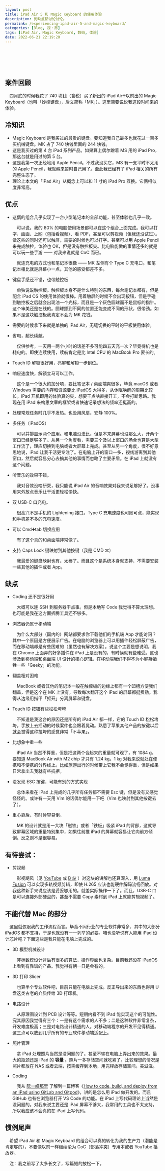 ```yaml
---
layout: post
title: iPad Air 5 和 Magic Keyboard 的使用体验
description: 优缺点都讨论讨论。
permalink: /experiencing-ipad-air-5-and-magic-keyboard/
categories: [Blog, 视・界]
tags: [iPad Air, Magic Keyboard, 数码, 体验]
date: 2022-06-21 22:19:20
---
```


# 　

## 案件回顾

　四月底的时候我花了 740 块钱（含税）买了新出的 iPad Air➕以前出的 Magic Keyboard（也叫「妙控键盘」，后文简称「MK」）。这里简要说说我这段时间来的体验。

## 冷知识

-   Magic Keyboard 是我买过的最贵的键盘。要知道我自己最多也就花过一百多买机械键盘。MK 占了 740 块钱里面的 244 块钱。
-   这是我买过的第 4 台 iPad 系列产品。如果算上偶尔蹭着 MS 用的 iPad Pro，那这台就是用过的第 5 台。
-   这是我第一次正经地用 Apple Pencil。不过我没买它，MS 有一支平时不太用的 Apple Pencil，我就薅来暂时自己用了。至此我已经有了 iPad 相关的所有完整生态了。
-   理论上本文的「iPad Air」从概念上可以和 11 寸的 iPad Pro 互换。它俩相似度非常高。

## 优点

-   这俩的组合几乎实现了一台小型笔记本的全部功能，甚至体验也几乎一致。
    
    　可以说，我的 80% 的电脑使用场景都可以在这个组合上面完成。我可以打字、画画、上网（包括看视频）、看 PDF，甚至可以剪视频（但我还没试过）。做这些的同时还可以触屏，需要的时候也可以打字。甚至可以用 Apple Pencil 来完成触控，体验也 OK，但是没有触控板爽。比电脑能做的事情还多的就是可以玩一些手游 —— 对我来说就是 CoC 而已。
    
    　就连充电的方式也和笔记本很像 —— MK 左侧有个 Type C 充电口。和笔记本相比就是屏幕小一点，其他的感受都差不多。

-   键盘手感还不错，也带触控板
    
    　单独说说触控板。触控板本身不是什么特别的东西，每台笔记本都有，但是配合 iPad OS 的使用体验就很棒。用着触屏的时候不会出现按钮，但是手碰到触控板之后就会出现油一个光标，而且是一个灰色圆球而不是鼠标的指针。这个审美还是在线的。圆球挪到不同的位置还能变成不同的形状，很带劲。如果不是这块触控板我肯定不会为 MK 花钱。

-   需要的时候拿下来就是单独的 iPad Air，无缝切换的平时的平板使用体验。
-   省电，超长续航。
    
    　仅供参考，一天用一两个小时的话差不多可能四五天充一次？毕竟待机也是耗电的。即使连续使用，续航肯定是比 Intel CPU 的 MacBook Pro 要长的。

-   Touch ID 解锁很好用，亮屏和解锁一步到位。
-   响应速度快，解锁立马可以工作。
    
    　这个是一个很大的加分项，要比笔记本 / 桌面端爽很多，毕竟 macOS 或者 Windows 需要的内存和资源要比 iPadOS 大得多，从休眠唤醒的周期比较长。iPad 开机即用的体验真的爽，想要干点啥直接开工，不会打断思路。我现在用 iPad 来构思文章的框架或者快速记录想法的频率还挺高的。

-   处理常规任务时几乎不发热。也没用风扇，安静 100%。
-   多任务（iPadOS）
    
    　可以并排显示两个应用。和电脑没法比，但是本来屏幕也没那么大，开两个窗口已经足够多了。从另一个角度看，需要三个及以上窗口的场合也算是大型工作流了，理应切换到电脑或者大屏幕上完成。甚至从另一个角度，很不好意思地说，iPad 让我干活更专注了。在电脑上开的窗口一多，视线游离到其他窗口，然后就容易分心去搞其他的事情而忽略了主要矛盾。在 iPad 上就没有这个问题。

-   听音乐的效果不错。
    
    　我对音效没啥研究，我只能说 iPad Air 的音响效果对我来说足够好了。没事用来外放点音乐让干活更轻松愉快。

-   双 USB-C 口充电。
    
    　很高兴不是手机的 Lightening 接口。Type C 充电速度也可圈可点，能实现和手机差不多的充电速度。

-   可以 Cmd➕tab 切换应用
    
    　有了这个真的和桌面端非常像了。

-   支持 Caps Lock 键映射到其他按键（我是 CMD ⌘）
    
    　我最爱的键盘映射也有，太棒了。而且这个是系统本身就支持，不需要安装一些其他的插件或者 App。

## 缺点

-   Coding 还不是很好用
    
    　大概可以连 SSH 到服务器干点事。但是本地写 Code 我觉得不算太理想。也可能是我在这方面折腾工具还不够多。

-   浏览器仍属于移动端
    
    　为什么大部分（国内的）网站都要求你下载他们的手机端 App 才能访问？其中一个原因是方便展示广告。在电脑的浏览器上可以用插件轻松屏蔽广告，而在移动端却是有些困难的（虽然也有解决方案）。说这个主要是想说明，我在 Chrome 上面弄的好多插件在 iPad 上是没有的，有时候就有些难受。这也涉及到移动端和桌面端 UI 设计的核心逻辑。在移动端我们不得不为小屏幕牺牲一些「Geeky」的功能。

-   翻盖相对困难
    
    　MacBook 或者其他的笔记本一般在触控板的边缘上都有一个凹槽方便我们翻盖，但是这个在 MK 上没有，导致每次翻开这个 iPad 的屏幕都挺费劲。我得从边缘用指甲「抠开」分离屏幕和键盘。

-   Touch ID 按钮有些松松垮垮
    
    　不知道是我这台的原因还是所有的 iPad Air 都一样，它的 Touch ID 松松垮垮。手放上去摇动的时候案件也会跟着晃动。熟悉了苹果其他产品的按键以后就会觉得这种拉垮的感觉非常「不苹果」。

-   比想象中重一些
    
    　iPad Air 当然不算重，但是把这两个合起来的重量就可观了，有 1084 g。要知道 MacBook Air with M2 chip 才只有 1.24 kg。1 kg 对我来说就处在便携和不便携的分界线上。比如旅游出行的时候带上它我不会觉得重，但是如果日常拿出去我就有些抗拒。

-   没发现 ESC 按键，可能有别的方式实现
    
    　总体来看在 iPad 上完成的几乎所有任务都不需要 Esc 键，但是没有又感觉怪怪的。或许有一天用 Vim 的话偶尔能用一下吧（Vim 也映射到其他按键去了）。

-   重心靠后，有时候容易倒。
    
    　MK 的设计就是用一大块「磁铁」或者「铁板」吸紧 iPad 的背部，这就导致屏幕区域的重量特别集中，如果往前推 iPad 的屏幕就容易让它向前方倾倒。反之则不是很容易。

## 有待尝试：

-   剪视频
    
    　影视飓风（见 [YouTube](https://www.youtube.com/watch?v=Zoaum42hGyA) 或 [B 站](https://www.bilibili.com/video/BV1qK411H7Vk) ）对这块的讲解也还算深入，用 [Luma Fusion](https://apps.apple.com/us/app/lumafusion/id1062022008) 可以实现多轨视频剪辑，即使 H.265 应该也能硬件解码流畅回放。对我这种新手来说应该是妥妥够用的。就差实际操作一下了。而且，USB-C 口是可以连接外部硬盘的，甚至不需要 Copy 素材到 iPad 上就能剪辑视频了。

## 不能代替 Mac 的部分

　这里就仅限我的工作流程而言。毕竟不同行业的专业软件非常多，其中的大部分 iPadOS 都不支持，于是也就没有一一列举的必要。咱也没听说有人能用 iPad 设计芯片吧？下面这些是我只能在电脑上完成的。

-   3D 模型机械设计
    
    　非标数模设计背后有很多的算法，操作界面也复杂。目前我还没在 iPadOS 上看到有靠谱的产品。我觉得有朝一日是会有的。

-   3D 打印 Slicer
    
    　也算半个专业软件吧，目前只能在电脑上完成。反正导出来的东西也得用 U 盘这类古老的介质传给 3D 打印机。

-   电路设计
    
    　从原理图设计到 PCB 设计等等。短期内看不到 iPad 能实现这个的可能性。究其原因我觉得有三个：一是有这个需求的人不多；二是这种软件非常复杂，开发难度极高；三是对电路设计精通的人，对移动端程序的开发不见得精通。这三点可以放到几乎所有的专业软件移动端适配上。

-   照片管理
    
    　拿 iPad 处理照片当然是没问题的了。甚至不输在电脑上弄出来的效果。最大的瓶颈还是 iPad 的 **容量** 。照片一多存储空间就吃紧了。比较理想的情况是照片都放在 NAS 或者云端，按需缓存到本地，用完释放存储空间。美滋滋。

-   Coding
    
    　我从 [阮一峰那里](https://www.ruanyifeng.com/blog/2022/07/weekly-issue-212.html) 了解到一篇博客《[How to code, build, and deploy from an iPad using GitLab and Gitpod](https://about.gitlab.com/blog/2022/02/10/how-to-code-build-and-deploy-from-an-ipad-using-gitlab-and-gitpod/)》，讲的是怎么用 iPad 做开发的。而且 GitHub 也有在浏览器打开 VS Code 的功能。在 iPad 上写代码理论上当然是没问题的。对我来说主要还是 iPad 屏幕不够大，我常用的工具也不太支持，所以我应该不会真的在 iPad 上写代码。

## 惯例尾声

　希望 iPad Air 和 Magic Keyboard 的组合可以真的转化为我的生产力（潜能是肯定够的），不要像以前一样继续沦为 CoC（部落冲突）专用本或者 YouTube 播放器。

　注：我之前写了太多长文了，写篇短的放松一下。
